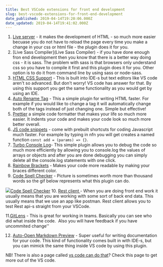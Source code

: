 ```yaml
---
title: Best VSCode extensions for front end development
slug: best-vscode-extensions-for-front-end-development
date_published: 2019-04-14T19:20:06.000Z
date_updated: 2019-04-14T19:41:02.000Z
---
```


1. [Live server](https://marketplace.visualstudio.com/items?itemName=ritwickdey.LiveServer) - it makes the development of HTML - so much more easier becuase you do not have to reload the page every time you make a change in your css or html file - the plugin does it for you.
2. [Live Sass Compiler](Live Sass Compiler) - if you have done enough fron end development then you know that there is a better way doing css - it is sass. The problem with sass is that browsers only understand css so you have to compile it first and this plugin does it for you. Other option is to do it from command line by using sass or node-sass.
3. [HTML CSS Support](https://marketplace.visualstudio.com/items?itemName=ecmel.vscode-html-css) - This is built into IDE-s but text editors like VS code aren't so advanced. But don't worry! VS code has answer for that. By using this support you get the same functionality as you would get by using an IDE.
4. [Auto Rename Tag](https://marketplace.visualstudio.com/items?itemName=formulahendry.auto-rename-tag) - This a simple plugin for writing HTML faster. For example if you would like to change a tag it will automatically change both of the tags instead of just changing one. Simple but effective!
5. [Prettier](https://marketplace.visualstudio.com/items?itemName=esbenp.prettier-vscode) a simple code formatter that makes your life so much more easier. It indents your code and makes your code look so much more better overall.
6. [JS code snippets](https://marketplace.visualstudio.com/items?itemName=xabikos.JavaScriptSnippets) - come with prebuilt shortcuts for coding Javascript much faster. For example by typing in nfn you will get creates a named function `const add = (params) => {}`.
7. [Turbo Console Log](https://marketplace.visualstudio.com/items?itemName=ChakrounAnas.turbo-console-log)- This simple plugin allows you to debug the code so much more efficiently by allowing you to console.log the values of arrays or objects and after you are done debugging you can simply delete all the console.log statements with one click.
8. [Rainbow Brackets](https://marketplace.visualstudio.com/items?itemName=2gua.rainbow-brackets) - Makes your code more readable by making your braces different color. 
9. [Code Spell Checker](https://marketplace.visualstudio.com/items?itemName=streetsidesoftware.code-spell-checker) - Picture is sometimes worth more than thousand words so the gif below represents what this plugin can do.

![](/content/images/2019/04/example.gif)[Code Spell Checker](https://marketplace.visualstudio.com/items?itemName=streetsidesoftware.code-spell-checker)
10. [Rest client ](https://marketplace.visualstudio.com/items?itemName=humao.rest-client) - When you are doing front end work it usually means that you are working with some sort of back end data. This usually means that we use an app like postman. Rest client allows you to test Rest api-s straight from your VSCode.

11.[GitLens](https://marketplace.visualstudio.com/items?itemName=eamodio.gitlens) - This is great for working in teams. Basically you can see who did what inside the code.  Also you will have feedback if you have uncommited change''

12. [Auto-Open Markdown Preview](https://marketplace.visualstudio.com/items?itemName=hnw.vscode-auto-open-markdown-preview) - Super useful for writing documentation for your code. This kind of functionality comes built in with IDE-s, but you can mimick the same thing inside VS code by using this plugin. 

NB! There is also a page called [vs code can do that](https://vscodecandothat.com/)? Check this page to get more out of the VS code. 
